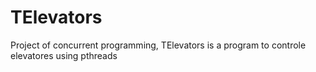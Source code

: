# TElevators
Project of concurrent programming, TElevators is a program to controle elevatores using pthreads

